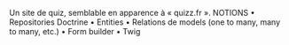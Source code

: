 Un site de quiz, semblable en apparence à « quizz.fr ».
NOTIONS
• Repositories Doctrine
• Entities
• Relations de models (one to many, many to many, etc.)
• Form builder
• Twig
